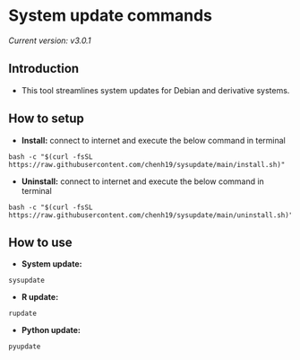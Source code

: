 # System update commands
*Current version: v3.0.1*

## Introduction
- This tool streamlines system updates for Debian and derivative systems.

## How to setup
- **Install:** connect to internet and execute the below command in terminal
```
bash -c "$(curl -fsSL https://raw.githubusercontent.com/chenh19/sysupdate/main/install.sh)"
```

- **Uninstall:** connect to internet and execute the below command in terminal  
```
bash -c "$(curl -fsSL https://raw.githubusercontent.com/chenh19/sysupdate/main/uninstall.sh)"
```

## How to use
- **System update:**
```
sysupdate
```

- **R update:**
```
rupdate
```

- **Python update:**
```
pyupdate
```
